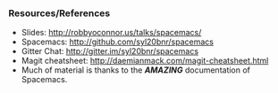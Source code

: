 ### Resources/References
- Slides: http://robbyoconnor.us/talks/spacemacs/
- Spacemacs: http://github.com/syl20bnr/spacemacs
- Gitter Chat: http://gitter.im/syl20bnr/spacemacs
- Magit cheatsheet: http://daemianmack.com/magit-cheatsheet.html
- Much of material is thanks to the ***AMAZING*** documentation of Spacemacs.

